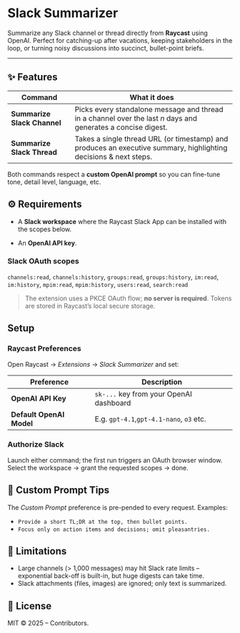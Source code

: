 # Slack Summarizer

Summarize any Slack channel or thread directly from **Raycast** using OpenAI.
Perfect for catching-up after vacations, keeping stakeholders in the loop, or turning noisy discussions into succinct, bullet-point briefs.

---

## ✨ Features

| Command                     | What it does                                                                                                     |
| --------------------------- | ---------------------------------------------------------------------------------------------------------------- |
| **Summarize Slack Channel** | Picks every standalone message and thread in a channel over the last *n* days and generates a concise digest.    |
| **Summarize Slack Thread**  | Takes a single thread URL (or timestamp) and produces an executive summary, highlighting decisions & next steps. |

Both commands respect a **custom OpenAI prompt** so you can fine-tune tone, detail level, language, etc.

## ⚙️ Requirements

- A **Slack workspace** where the Raycast Slack App can be installed with the scopes below.

- An **OpenAI API key**.

### Slack OAuth scopes

`channels:read`,
`channels:history`,
`groups:read`,
`groups:history`,
`im:read`,
`im:history`,
`mpim:read`,
`mpim:history`,
`users:read`,
`search:read`

> The extension uses a PKCE OAuth flow; **no server is required**.
> Tokens are stored in Raycast’s local secure storage.

## Setup

### Raycast Preferences
   Open Raycast → *Extensions* → *Slack Summarizer* and set:

   | Preference                   | Description                                            |
   | ---------------------------- | ------------------------------------------------------ |
   | **OpenAI API Key**           | `sk-...` key from your OpenAI dashboard                |
   | **Default OpenAI Model**     | E.g. `gpt-4.1`,`gpt-4.1-nano`, `o3` etc.             |


### Authorize Slack
   Launch either command; the first run triggers an OAuth browser window.
   Select the workspace → grant the requested scopes → done.

## 📝 Custom Prompt Tips

The *Custom Prompt* preference is pre-pended to every request.
Examples:

* `Provide a short TL;DR at the top, then bullet points.`
* `Focus only on action items and decisions; omit pleasantries.`

## 🚧 Limitations

* Large channels (> 1,000 messages) may hit Slack rate limits – exponential back-off is built-in, but huge digests can take time.
* Slack attachments (files, images) are ignored; only text is summarized.

## 📜 License

MIT © 2025 – Contributors.
